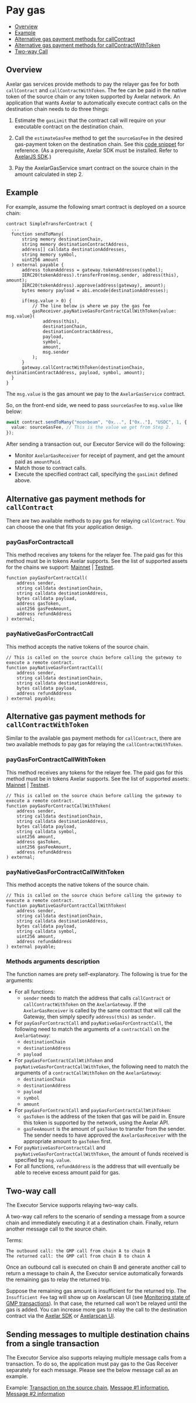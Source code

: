 # Pay gas

* [Overview](/dev/gas-services/pay-gas#overview)
* [Example](/dev/gas-services/pay-gas#example)
* [Alternative gas payment methods for callContract](/dev/gas-services/pay-gas#alternatives-for-paying-gas-for-callcontract)
* [Alternative gas payment methods for callContractWithToken](/dev/gas-services/pay-gas#alternatives-for-paying-gas-for-callcontractwithtoken)
* [Two-way Call](/dev/gas-services/pay-gas#two-way-call)
## Overview 
Axelar gas services provide methods to pay the relayer gas fee for both `callContract` and `callContractWithToken`. The fee can be paid in the native token of the source chain or any token supported by Axelar network. An application that wants Axelar to automatically execute contract calls on the destination chain needs to do three things:

1. Estimate the `gasLimit` that the contract call will require on your executable contract on the destination chain.

2. Call the `estimateGasFee` method to get the `sourceGasFee` in the desired gas-payment token on the destination chain. See this [code snippet](/dev/axelarjs-sdk/axelar-query-api#estimategasfee) for reference. (As a prerequisite, Axelar SDK must be installed. Refer to [AxelarJS SDK](/dev/axelarjs-sdk/intro).)

3. Pay the AxelarGasService smart contract on the source chain in the amount calculated in step 2.

## Example
For example, assume the following smart contract is deployed on a source chain:

```solidity
contract SimpleTransferContract {
  ...
  function sendToMany(
      string memory destinationChain,
      string memory destinationContractAddress,
      address[] calldata destinationAddresses,
      string memory symbol,
      uint256 amount
  ) external payable {
      address tokenAddress = gateway.tokenAddresses(symbol);
      IERC20(tokenAddress).transferFrom(msg.sender, address(this), amount);
      IERC20(tokenAddress).approve(address(gateway), amount);
      bytes memory payload = abi.encode(destinationAddresses);

      if(msg.value > 0) {
          // The line below is where we pay the gas fee
          gasReceiver.payNativeGasForContractCallWithToken{value: msg.value}(
              address(this),
              destinationChain,
              destinationContractAddress,
              payload,
              symbol,
              amount,
              msg.sender
          );
      }
      gateway.callContractWithToken(destinationChain, destinationContractAddress, payload, symbol, amount);
  }
}
```

The `msg.value` is the gas amount we pay to the `AxelarGasService` contract.

So, on the front-end side, we need to pass `sourceGasFee` to `msg.value` like below:

```ts
await contract.sendToMany("moonbeam", "0x...", ["0x.."], "USDC", 1, {
  value: sourceGasFee, // This is the value we get from Step 2.
});
```

After sending a transaction out, our Executor Service will do the following:

- Monitor `AxelarGasReceiver` for receipt of payment, and get the amount paid as `amountPaid`.
- Match those to contract calls.
- Execute the specified contract call, specifying the `gasLimit` defined above.

## Alternative gas payment methods for `callContract`
There are two available methods to pay gas for relaying `callContract`. You can choose the one that fits your application design.

### payGasForContractcall
This method receives any tokens for the relayer fee. The paid gas for this method must be in tokens Axelar supports. See the list of supported assets for the chains we support: [Mainnet](../build/contract-addresses/mainnet) | [Testnet](../build/contract-addresses/testnet).

```solidity
function payGasForContractCall(
    address sender,
    string calldata destinationChain,
    string calldata destinationAddress,
    bytes calldata payload,
    address gasToken,
    uint256 gasFeeAmount,
    address refundAddress
) external;
```

### payNativeGasForContractCall
This method accepts the native tokens of the source chain.

```solidity
// This is called on the source chain before calling the gateway to execute a remote contract.
function payNativeGasForContractCall(
    address sender,
    string calldata destinationChain,
    string calldata destinationAddress,
    bytes calldata payload,
    address refundAddress
) external payable;
```

## Alternative gas payment methods for `callContractWithToken`
Similar to the available gas payment methods for `callContract`, there are two available methods to pay gas for relaying the `callContractWithToken`.

### payGasForContractCallWithToken
This method receives any tokens for the relayer fee. The paid gas for this method must be in tokens Axelar supports. See the list of supported assets: [Mainnet](../build/contract-addresses/mainnet) | [Testnet](../build/contract-addresses/testnet).

```solidity
// This is called on the source chain before calling the gateway to execute a remote contract.
function payGasForContractCallWithToken(
    address sender,
    string calldata destinationChain,
    string calldata destinationAddress,
    bytes calldata payload,
    string calldata symbol,
    uint256 amount,
    address gasToken,
    uint256 gasFeeAmount,
    address refundAddress
) external;
```

### payNativeGasForContractCallWithToken
This method accepts the native tokens of the source chain.

```solidity
// This is called on the source chain before calling the gateway to execute a remote contract.
function payNativeGasForContractCallWithToken(
    address sender,
    string calldata destinationChain,
    string calldata destinationAddress,
    bytes calldata payload,
    string calldata symbol,
    uint256 amount,
    address refundAddress
) external payable;
```

### Methods arguments description
The function names are prety self-explanatory. The following is true for the arguments:

- For all functions:
  - `sender` needs to match the address that calls `callContract` or `callContractWithToken` on the `AxelarGateway`. If the `AxelarGasReceiver` is called by the same contract that will call the Gateway, then simply specify `address(this)` as `sender`.
- For `payGasForContractCall` and `payNativeGasForContractCall`, the following need to match the arguments of a `contractCall` on the `AxelarGateway`:
  - `destinationChain`
  - `destinationAddress`
  - `payload`
- For `payGasForContractCallWtihToken` and `payNativeGasForContractCallWithToken`, the following need to match the arguments of a `contractCallWithToken` on the `AxelarGateway`:
  - `destinationChain`
  - `destinationAddress`
  - `payload`
  - `symbol`
  - `amount`
- For `payGasForContractCall` and `payGasForContractCallWtihToken`:
  - `gasToken` is the address of the token that gas will be paid in. Ensure this token is supported by the network, using the Axelar API.
  - `gasFeeAmount` is the amount of `gasToken` to transfer from the sender. The sender needs to have approved the `AxelarGasReceiver` with the appropriate amount to `gasToken` first.
- For `payNativeGasForContractCall` and `payNativeGasForContractCallWithToken`, the amount of funds received is specified by `msg.value`.
- For all functions, `refundAddress` is the address that will eventually be able to receive excess amount paid for gas.

## Two-way call
The Executor Service supports relaying two-way calls.

A two-way call refers to the scenario of sending a message from a source chain and immediately executing it at a destination chain. Finally, return another message call to the source chain.

Terms:
```
The outbound call: the GMP call from chain A to chain B
The returned call: the GMP call from chain B to chain A
```

Once an outbound call is executed on chain B and generate another call to return a message to chain A, the Executor service automatically forwards the remaining gas to relay the returned trip.

Suppose the remaining gas amount is insufficient for the returned trip. The `Insufficient Fee` tag will show up on Axelarscan UI (see [Monitoring state of GMP transactions](/dev/monitor-recover/monitoring)). In that case, the returned call won't be relayed until the gas is added. You can increase more gas to relay the call to the destination contract via the [Axelar SDK](/dev/axelarjs-sdk/tx-status-query-recovery#2-increase-gas-payment) or [Axelarscan UI](/dev/monitor-recover/recovery#increase-gas-payment-to-the-gas-receiver-on-the-source-chain).

## Sending messages to multiple destination chains from a single transaction
The Executor Service also supports relaying multiple message calls from a transaction. To do so, the application must pay gas to the Gas Receiver separately for each message. Please see the below message call as an example.  

Example: [Transaction on the source chain](https://moonbase.moonscan.io/tx/0x25f0bdcdec0da17e1039161342603d3d537cb6ddc6637d1b22dbdf1ebf9706ed), [Message #1 information](https://testnet.axelarscan.io/gmp/0x25f0bdcdec0da17e1039161342603d3d537cb6ddc6637d1b22dbdf1ebf9706ed:1), [Message #2 information](https://testnet.axelarscan.io/gmp/0x25f0bdcdec0da17e1039161342603d3d537cb6ddc6637d1b22dbdf1ebf9706ed:3)